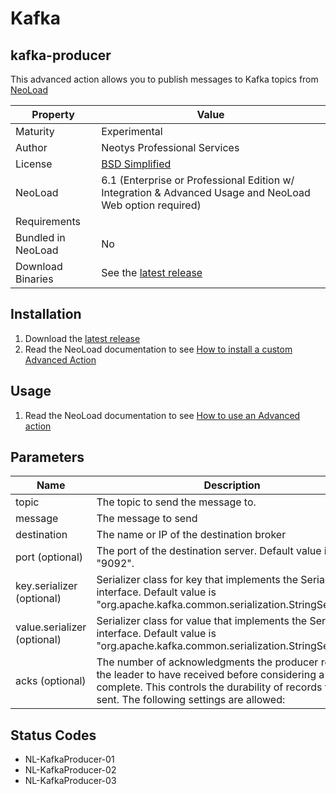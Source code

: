 # Kafka

## kafka-producer
This advanced action allows you to publish messages to Kafka topics from [NeoLoad](https://www.neotys.com/neoload/overview)

 | Property | Value |
 | -----| -------------- |
 | Maturity | Experimental |
 | Author   | Neotys Professional Services |
 | License  | [BSD Simplified](https://www.neotys.com/documents/legal/bsd-neotys.txt) |
 | NeoLoad  | 6.1 (Enterprise or Professional Edition w/ Integration & Advanced Usage and NeoLoad Web option required)|
 | Requirements | |
 | Bundled in NeoLoad | No
 | Download Binaries | See the [latest release](https://github.com/ttheol/kafka/releases/latest)
 
 ## Installation
 
 1. Download the [latest release](https://github.com/ttheol/kafka/releases/latest)
 1. Read the NeoLoad documentation to see [How to install a custom Advanced Action](https://www.neotys.com/documents/doc/neoload/latest/en/html/#25928.htm)
 
 ## Usage
 
 1. Read the NeoLoad documentation to see [How to use an Advanced action](https://www.neotys.com/documents/doc/neoload/latest/en/html/#25929.htm)
 
 ## Parameters
 | Name             | Description |
 | -----            | ----- |
 | topic | The topic to send the message to. |
 | message | The message to send |
 | destination | The name or IP of the destination broker |
 | port (optional) | The port of the destination server. Default value is "9092". |
 | key.serializer (optional) | Serializer class for key that implements the Serializer interface. Default value is "org.apache.kafka.common.serialization.StringSerializer". |
 | value.serializer (optional) | Serializer class for value that implements the Serializer interface. Default value is "org.apache.kafka.common.serialization.StringSerializer". |
 | acks (optional) | The number of acknowledgments the producer requires the leader to have received before considering a request complete. This controls the durability of records that are sent. The following settings are allowed: |

## Status Codes
* NL-KafkaProducer-01
* NL-KafkaProducer-02
* NL-KafkaProducer-03
